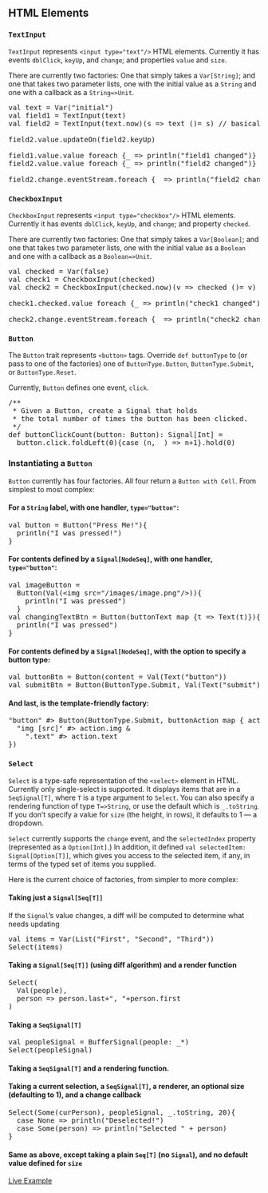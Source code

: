 ## HTML Elements

### `TextInput`

`TextInput` represents `<input
type="text"/>` HTML elements. Currently it has events
`dblClick`, `keyUp`, and `change`;
and properties `value` and `size`.

There are currently two factories: One that simply takes a
`Var[String]`; and one that takes two parameter lists,
one with the initial value as a `String` and one with
a callback as a `String=>Unit`.

<pre class="brush: scala">
val text = Var("initial")
val field1 = TextInput(text)
val field2 = TextInput(text.now)(s => text ()= s) // basically same as above

field2.value.updateOn(field2.keyUp)

field1.value.value foreach {_ => println("field1 changed")}
field2.value.value foreach {_ => println("field2 changed")}

field2.change.eventStream.foreach {_ => println("field2 change event")}
</pre>

### `CheckboxInput`

`CheckboxInput` represents `<input
type="checkbox"/>` HTML elements. Currently it has events `dblClick`,
`keyUp`, and `change`; and property `checked`.

There are currently two factories: One that simply takes a `Var[Boolean]`;
and one that takes two parameter lists, one with the initial value as a
`Boolean` and one with a callback as a `Boolean=>Unit`.

<pre class="brush: scala">
val checked = Var(false)
val check1 = CheckboxInput(checked)
val check2 = CheckboxInput(checked.now)(v => checked ()= v) // basically same as above

check1.checked.value foreach {_ => println("check1 changed")}

check2.change.eventStream.foreach {_ => println("check2 change event")}
</pre>

### `Button`

The `Button` trait represents `<button>` tags.
Override `def buttonType` to (or pass to one of the
factories) one of `ButtonType.Button`, `ButtonType.Submit`,
or `ButtonType.Reset`.

Currently, `Button` defines one event, `click`.

<pre class="brush: scala">
/**
 * Given a Button, create a Signal that holds
 * the total number of times the button has been clicked.
 */
def buttonClickCount(button: Button): Signal[Int] =
  button.click.foldLeft(0){case (n, _) => n+1}.hold(0)
</pre>

### Instantiating a `Button`

`Button` currently has four factories. All four return
a `Button with Cell`. From simplest to most complex:

####   For a `String` label, with one handler, `type="button"`:
  <pre class="brush: scala">
val button = Button("Press Me!"){
  println("I was pressed!")
}
</pre>
####   For contents defined by a `Signal[NodeSeq]`, with one handler, `type="button"`:
<pre class="brush:scala">
val imageButton =
  Button(Val(&lt;img src="/images/image.png"/>)){
    println("I was pressed")
  }
val changingTextBtn = Button(buttonText map {t => Text(t)}){
  println("I was pressed")
}
</pre>
####   For contents defined by a `Signal[NodeSeq]`, with the option to specify a button type:
<pre class="brush: scala">
val buttonBtn = Button(content = Val(Text("button"))
val submitBtn = Button(ButtonType.Submit, Val(Text("submit")))
</pre>
####   And last, is the template-friendly factory:
<pre class="brush:scala">
"button" #> Button(ButtonType.Submit, buttonAction map { action =>
  "img [src]" #> action.img &amp;
    ".text" #> action.text
})
</pre>

### `Select`

`Select` is a type-safe representation of the `<select>`
element in HTML. Currently only single-select is supported. It displays
items that are in a `SeqSignal[T]`, where `T` is a
type argument to `Select`. You can also specify a rendering
function of type `T=>String`, or use the default which is
`_.toString`. If you don’t specify a value for `size`
(the height, in rows), it defaults to 1 — a dropdown.

`Select` currently supports the `change`
event, and the `selectedIndex` property (represented as a `Option[Int]`.)
In addition, it defined `val selectedItem: Signal[Option[T]]`,
which gives you access to the selected item, if any, in terms of the
typed set of items you supplied.

Here is the current choice of factories, from simpler to more
complex:

#### Taking just a `Signal[Seq[T]]`
If the `Signal`’s value changes, a diff will be computed to determine what needs
  updating
<pre class="brush:scala">
val items = Var(List("First", "Second", "Third"))
Select(items)
</pre>

#### Taking a `Signal[Seq[T]]` (using diff algorithm) and a render function
<pre class="brush:scala">
Select(
  Val(people),
  person => person.last+", "+person.first
)
</pre>

#### Taking a `SeqSignal[T]`
<pre class="brush:scala">
val peopleSignal = BufferSignal(people: _*)
Select(peopleSignal)
</pre>

#### Taking a `SeqSignal[T]` and a rendering function.

#### Taking a current selection, a `SeqSignal[T]`, a renderer, an optional size (defaulting to 1), and a change callback
<pre
    class="brush: scala">
Select(Some(curPerson), peopleSignal, _.toString, 20){
  case None => println("Deselected!")
  case Some(person) => println("Selected " + person)
}
</pre>

#### Same as above, except taking a plain `Seq[T]` (no `Signal`), and no default value defined for `size`

 <a class="btn btn-primary" target="_blank" href="/showdemo/SelectDemo">Live Example</a>
